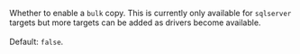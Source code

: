 Whether to enable a `bulk` copy. This is currently only available for `sqlserver` targets but more targets can be added as drivers become available.<br><br>Default: `false`.